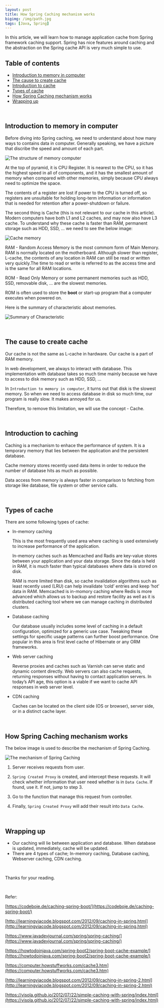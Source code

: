 ```yaml
---
layout: post
title: How Spring Caching mechanism works
bigimg: /img/path.jpg
tags: [Java, Spring]
---
```


In this article, we will learn how to manage application cache from Spring framework caching support. Spring has nice features around caching and the abstraction on the Spring cache API is very much simple to use.

## Table of contents
- [Introduction to memory in computer](#introduction-to-memory-in-computer)
- [The cause to create cache](#the-cause-to-create-cache)
- [Introduction to cache](#introduction-to-cache)
- [Types of cache](#types-of-cache)
- [How Spring Caching mechanism works](#how-spring-caching-mechanism-works)
- [Wrapping up](#wrapping-up)


<br>

## Introduction to memory in computer
Before diving into Spring caching, we need to understand about how many ways to contains data in computer. Generally speaking, we have a picture that discribe the speed and amount of each part.

![The structure of memory computer](../img/Java-common/spring-caching/memory-structure.gif)

At the top of pyramid, it is CPU Register. It is nearest to the CPU, so it has the highest speed in all of components, and it has the smallest amount of memory when compared with other memories, simply because CPU always need to optimize the space.

The contents of a register are lost if power to the CPU is turned off, so registers are unsuitable for holding long-term information or information that is needed for retention after a power-shutdown or failure. 

The second thing is Cache (this is not relevant to our cache in this article). Modern computers have both L1 and L2 caches, and may now also have L3 cache. To understand why these cache is faster than RAM, permanent storage such as HDD, SSD, ... we need to see the below image:

![Cache memory](../img/Java-common/spring-caching/cache-memory.jpg)

RAM - Random Access Memory is the most commom form of Main Memory. RAM is normally located on the motherboard. Although slower than register, L-cache, the contents of any location in RAM can still be read or written very quickly.The time to read or write is referred to as the access time and is the same for all RAM locations. 

ROM - Read Only Memory or some permanent memories such as HDD, SSD, removable disk, ... are the slowest memories. 

ROM is often used to store the **boot** or start-up program that a computer executes when powered on.

Here is the summary of characteristic about memories.

![Summary of Characteristic](../img/Java-common/spring-caching/summary-of-characteristic.png)

<br>

## The cause to create cache
Our cache is not the same as L-cache in hardware. Our cache is a part of RAM memory.

In web development, we always to interact with database. This implementation with database takes so much time mainly because we have to access to disk memory such as HDD, SSD, ... 

In ```Introduction to memory in computer```, it turns out that disk is the slowest memory. So when we need to access database in disk so much time, our program is really slow. It makes annoyed for us.

Therefore, to remove this limitation, we will use the concept - Cache. 

<br>

## Introduction to caching
Caching is a mechanism to enhace the performance of system. It is a temporary memory that lies between the application and the persistent database. 

Cache memory stores recently used data items in order to reduce the number of database hits as much as possible.

Data access from memory is always faster in comparison to fetching from storage like database, file system or other service calls.

<br>

## Types of cache
There are some following types of cache:
- In-memory caching

     This is the most frequently used area where caching is used extensively to increase performance of the application.
     
    In-memory caches such as Memcached and Radis are key-value stores between your application and your data storage. Since the data is held in RAM, it is much faster than typical databases where data is stored on disk.

    RAM is more limited than disk, so cache invalidation algorithms such as least recently used (LRU) can help invalidate ‘cold’ entries and keep ‘hot’ data in RAM. Memcached is in-momory caching where Redis is more advanced which allows us to backup and restore facility as well as it is distributed caching tool where we can manage caching in distributed clusters.

- Database caching

    Our database usually includes some level of caching in a default configuration, optimized for a generic use case. Tweaking these settings for specific usage patterns can further boost performance. One popular in this area is first level cache of Hibernate or any ORM frameworks.

- Web server caching

    Reverse proxies and caches such as Varnish can serve static and dynamic content directly. Web servers can also cache requests, returning responses without having to contact application servers. In today’s API age, this option is a viable if we want to cache API responses in web server level.

- CDN caching

    Caches can be located on the client side (OS or browser), server side, or in a distinct cache layer.

<br>

## How Spring Caching mechanism works
The below image is used to describe the mechanism of Spring Caching.

![The mechanism of Spring Caching](../img/Java-common/spring-caching/spring-caching-mechanism.jpg)

1. Server receives requests from user.

2. ```Spring Created Proxy``` is created, and intercept these requests. It will check whether information that user need whether is in ```Data Cache```. If found, use it. If not, jump to step 3. 


3. Go to the function that manage this request from controller.

4. Finally, ```Spring Created Proxy``` will add their result into ```Data Cache```.

<br>

## Wrapping up
- Our caching will lie between application and database. When database is updated, immediately, cache will be updated. 
- There are 4 types of cache; In-memory caching, Database caching, Webserver caching, CDN caching.

<br>

Thanks for your reading.

<br>

Refer:

[https://codeboje.de/caching-spring-boot/](https://codeboje.de/caching-spring-boot/)

[http://learningviacode.blogspot.com/2012/09/caching-in-spring.html](http://learningviacode.blogspot.com/2012/09/caching-in-spring.html)

[https://www.javadevjournal.com/spring/spring-caching/](https://www.javadevjournal.com/spring/spring-caching/)

[https://howtodoinjava.com/spring-boot2/spring-boot-cache-example/](https://howtodoinjava.com/spring-boot2/spring-boot-cache-example/)

[https://computer.howstuffworks.com/cache3.htm](https://computer.howstuffworks.com/cache3.htm)

[http://learningviacode.blogspot.com/2012/09/caching-in-spring-2.html](http://learningviacode.blogspot.com/2012/09/caching-in-spring-2.html)

[https://visola.github.io/2012/07/22/simple-caching-with-spring/index.html](https://visola.github.io/2012/07/22/simple-caching-with-spring/index.html)